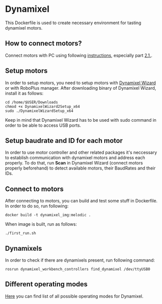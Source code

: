 # Dynamixel 

This Dockerfile is used to create necessary environment for tasting dynamixel motors. 
	
## How to connect motors?

Connect motors with PC using following [instructions](https://emanual.robotis.com/docs/en/parts/interface/u2d2/), 
especially part [2.1.](https://emanual.robotis.com/docs/en/parts/interface/u2d2/#pc-to-dynamixel).  

## Setup motors 

In order to setup motors, you need to setup motors with [Dynamixel Wizard](https://www.robotis.com/service/download.php?no=1671) 
or with RoboPlus manager. After downloading binary of Dynamixel Wizard, install it as follows: 

```
cd /home/$USER/Downloads
chmod +x DynamixelWizard2Setup_x64
sudo ./DynamixelWizardSetup_x64
```

Keep in mind that Dynamixel Wizard has to be used with sudo command in order to be 
able to access USB ports. 

## Setup baudrate and ID for each motor 

In order to use motor controller and other related packages it's neccessary to establish 
communication with dynamixel motors and address each properly. To do that, run **Scan** 
in Dynamixel Wizard (connect motors properly beforehand) to detect available motors, 
their BaudRates and their IDs. 


## Connect to motors 

After connecting to motors, you can build and test some stuff in Dockerfile. 
In order to do so, run following: 
```
docker build -t dynamixel_img:melodic .
```

When image is built, run as follows:
```
./first_run.sh 
```

## Dynamixels 

In order to check if there are dynamixels present, run following command: 

```
rosrun dynamixel_workbench_controllers find_dynamixel /dev/ttyUSB0
```

## Different operating modes 

[Here](https://emanual.robotis.com/docs/en/dxl/x/xm430-w350/#operating-mode11) you can find list of all possible operating modes for Dynamixel. 

